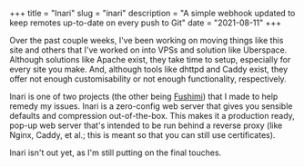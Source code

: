 +++
title = "Inari"
slug = "inari"
description = "A simple webhook updated to keep remotes up-to-date on every push to Git"
date = "2021-08-11"
+++

Over the past couple weeks, I've been working on moving things like this site and others that I've worked on into VPSs and solution like Uberspace. Although solutions like Apache exist, they take time to setup, especially for every site you make. And, although tools like dhttpd and Caddy exist, they offer not enough customisability or not enough functionality, respectively.

Inari is one of two projects (the other being [Fushimi](/projects/fushimi)) that I made to help remedy my issues. Inari is a zero-config web server that gives you sensible defaults and compression out-of-the-box. This makes it a production ready, pop-up web server that's intended to be run behind a reverse proxy (like Nginx, Caddy, et al.; this is meant so that you can still use certificates).

Inari isn't out yet, as I'm still putting on the final touches.
